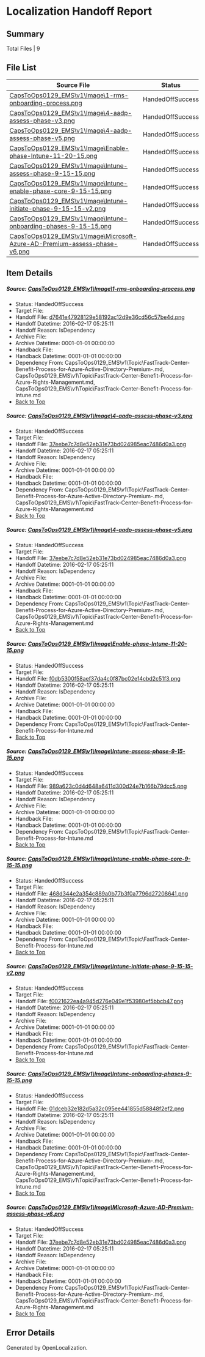 # <a name='report-top'></a> Localization Handoff Report

## Summary
 Total Files | 9

## File List
 Source File | Status | Details 
 ----------- | ------ | ------- 
 [CapsToOps0129_EMS\v1\Image\1-rms-onboarding-process.png](https://github.com/kimizhu/CapsToOps0129_EMS/blob/ede9dd542523e6856cba85856708b78cd3dc5c11/CapsToOps0129_EMS/v1/Image/1-rms-onboarding-process.png) | HandedOffSuccess | [Details](#d7641e47928129e58192ac12d9e36cd56c57be4d6)
 [CapsToOps0129_EMS\v1\Image\4-aadp-assess-phase-v3.png](https://github.com/kimizhu/CapsToOps0129_EMS/blob/ede9dd542523e6856cba85856708b78cd3dc5c11/CapsToOps0129_EMS/v1/Image/4-aadp-assess-phase-v3.png) | HandedOffSuccess | [Details](#37eebe7c7d8e52eb31e73bd024985eac7486d0a38)
 [CapsToOps0129_EMS\v1\Image\4-aadp-assess-phase-v5.png](https://github.com/kimizhu/CapsToOps0129_EMS/blob/ede9dd542523e6856cba85856708b78cd3dc5c11/CapsToOps0129_EMS/v1/Image/4-aadp-assess-phase-v5.png) | HandedOffSuccess | [Details](#37eebe7c7d8e52eb31e73bd024985eac7486d0a310)
 [CapsToOps0129_EMS\v1\Image\Enable-phase-Intune-11-20-15.png](https://github.com/kimizhu/CapsToOps0129_EMS/blob/ede9dd542523e6856cba85856708b78cd3dc5c11/CapsToOps0129_EMS/v1/Image/Enable-phase-Intune-11-20-15.png) | HandedOffSuccess | [Details](#f0db5300f58aef37da4c0f87bc02e14cbd2c51f311)
 [CapsToOps0129_EMS\v1\Image\Intune-assess-phase-9-15-15.png](https://github.com/kimizhu/CapsToOps0129_EMS/blob/ede9dd542523e6856cba85856708b78cd3dc5c11/CapsToOps0129_EMS/v1/Image/Intune-assess-phase-9-15-15.png) | HandedOffSuccess | [Details](#989a623c0d4d648a6411d300d24e7b166b79dcc512)
 [CapsToOps0129_EMS\v1\Image\Intune-enable-phase-core-9-15-15.png](https://github.com/kimizhu/CapsToOps0129_EMS/blob/ede9dd542523e6856cba85856708b78cd3dc5c11/CapsToOps0129_EMS/v1/Image/Intune-enable-phase-core-9-15-15.png) | HandedOffSuccess | [Details](#468d344e2a354c889a0b77b3f0a7796d2720864113)
 [CapsToOps0129_EMS\v1\Image\Intune-initiate-phase-9-15-15-v2.png](https://github.com/kimizhu/CapsToOps0129_EMS/blob/ede9dd542523e6856cba85856708b78cd3dc5c11/CapsToOps0129_EMS/v1/Image/Intune-initiate-phase-9-15-15-v2.png) | HandedOffSuccess | [Details](#f0021622ea4a945d276e049e1f53980ef5bbcb4716)
 [CapsToOps0129_EMS\v1\Image\Intune-onboarding-phases-9-15-15.png](https://github.com/kimizhu/CapsToOps0129_EMS/blob/ede9dd542523e6856cba85856708b78cd3dc5c11/CapsToOps0129_EMS/v1/Image/Intune-onboarding-phases-9-15-15.png) | HandedOffSuccess | [Details](#01dceb32e182d5a32c095ee441855d58848f2ef217)
 [CapsToOps0129_EMS\v1\Image\Microsoft-Azure-AD-Premium-assess-phase-v6.png](https://github.com/kimizhu/CapsToOps0129_EMS/blob/ede9dd542523e6856cba85856708b78cd3dc5c11/CapsToOps0129_EMS/v1/Image/Microsoft-Azure-AD-Premium-assess-phase-v6.png) | HandedOffSuccess | [Details](#37eebe7c7d8e52eb31e73bd024985eac7486d0a322)

## Item Details
##### <a name='d7641e47928129e58192ac12d9e36cd56c57be4d6'></a> Source: [CapsToOps0129_EMS\v1\Image\1-rms-onboarding-process.png](https://github.com/kimizhu/CapsToOps0129_EMS/blob/ede9dd542523e6856cba85856708b78cd3dc5c11/CapsToOps0129_EMS/v1/Image/1-rms-onboarding-process.png)
* Status: HandedOffSuccess
* Target File: 
* Handoff File: [d7641e47928129e58192ac12d9e36cd56c57be4d.png](https://github.com/OpenLocalizationTestOrg/olhandoff/blob/881c2b35894f15fc8ead4e39e332b6d87ed1ae11/ol-handoff/kimizhu/CapsToOps0129_EMS.de-de/master/d7641e47928129e58192ac12d9e36cd56c57be4d.png)
* Handoff Datetime: 2016-02-17 05:25:11
* Handoff Reason: IsDependency
* Archive File: 
* Archive Datetime: 0001-01-01 00:00:00
* Handback File: 
* Handback Datetime: 0001-01-01 00:00:00
* Dependency From: CapsToOps0129_EMS\v1\Topic\FastTrack-Center-Benefit-Process-for-Azure-Active-Directory-Premium-.md, CapsToOps0129_EMS\v1\Topic\FastTrack-Center-Benefit-Process-for-Azure-Rights-Management.md, CapsToOps0129_EMS\v1\Topic\FastTrack-Center-Benefit-Process-for-Intune.md
* [Back to Top](#report-top)

##### <a name='37eebe7c7d8e52eb31e73bd024985eac7486d0a38'></a> Source: [CapsToOps0129_EMS\v1\Image\4-aadp-assess-phase-v3.png](https://github.com/kimizhu/CapsToOps0129_EMS/blob/ede9dd542523e6856cba85856708b78cd3dc5c11/CapsToOps0129_EMS/v1/Image/4-aadp-assess-phase-v3.png)
* Status: HandedOffSuccess
* Target File: 
* Handoff File: [37eebe7c7d8e52eb31e73bd024985eac7486d0a3.png](https://github.com/OpenLocalizationTestOrg/olhandoff/blob/881c2b35894f15fc8ead4e39e332b6d87ed1ae11/ol-handoff/kimizhu/CapsToOps0129_EMS.de-de/master/37eebe7c7d8e52eb31e73bd024985eac7486d0a3.png)
* Handoff Datetime: 2016-02-17 05:25:11
* Handoff Reason: IsDependency
* Archive File: 
* Archive Datetime: 0001-01-01 00:00:00
* Handback File: 
* Handback Datetime: 0001-01-01 00:00:00
* Dependency From: CapsToOps0129_EMS\v1\Topic\FastTrack-Center-Benefit-Process-for-Azure-Active-Directory-Premium-.md, CapsToOps0129_EMS\v1\Topic\FastTrack-Center-Benefit-Process-for-Azure-Rights-Management.md
* [Back to Top](#report-top)

##### <a name='37eebe7c7d8e52eb31e73bd024985eac7486d0a310'></a> Source: [CapsToOps0129_EMS\v1\Image\4-aadp-assess-phase-v5.png](https://github.com/kimizhu/CapsToOps0129_EMS/blob/ede9dd542523e6856cba85856708b78cd3dc5c11/CapsToOps0129_EMS/v1/Image/4-aadp-assess-phase-v5.png)
* Status: HandedOffSuccess
* Target File: 
* Handoff File: [37eebe7c7d8e52eb31e73bd024985eac7486d0a3.png](https://github.com/OpenLocalizationTestOrg/olhandoff/blob/881c2b35894f15fc8ead4e39e332b6d87ed1ae11/ol-handoff/kimizhu/CapsToOps0129_EMS.de-de/master/37eebe7c7d8e52eb31e73bd024985eac7486d0a3.png)
* Handoff Datetime: 2016-02-17 05:25:11
* Handoff Reason: IsDependency
* Archive File: 
* Archive Datetime: 0001-01-01 00:00:00
* Handback File: 
* Handback Datetime: 0001-01-01 00:00:00
* Dependency From: CapsToOps0129_EMS\v1\Topic\FastTrack-Center-Benefit-Process-for-Azure-Active-Directory-Premium-.md, CapsToOps0129_EMS\v1\Topic\FastTrack-Center-Benefit-Process-for-Azure-Rights-Management.md
* [Back to Top](#report-top)

##### <a name='f0db5300f58aef37da4c0f87bc02e14cbd2c51f311'></a> Source: [CapsToOps0129_EMS\v1\Image\Enable-phase-Intune-11-20-15.png](https://github.com/kimizhu/CapsToOps0129_EMS/blob/ede9dd542523e6856cba85856708b78cd3dc5c11/CapsToOps0129_EMS/v1/Image/Enable-phase-Intune-11-20-15.png)
* Status: HandedOffSuccess
* Target File: 
* Handoff File: [f0db5300f58aef37da4c0f87bc02e14cbd2c51f3.png](https://github.com/OpenLocalizationTestOrg/olhandoff/blob/881c2b35894f15fc8ead4e39e332b6d87ed1ae11/ol-handoff/kimizhu/CapsToOps0129_EMS.de-de/master/f0db5300f58aef37da4c0f87bc02e14cbd2c51f3.png)
* Handoff Datetime: 2016-02-17 05:25:11
* Handoff Reason: IsDependency
* Archive File: 
* Archive Datetime: 0001-01-01 00:00:00
* Handback File: 
* Handback Datetime: 0001-01-01 00:00:00
* Dependency From: CapsToOps0129_EMS\v1\Topic\FastTrack-Center-Benefit-Process-for-Intune.md
* [Back to Top](#report-top)

##### <a name='989a623c0d4d648a6411d300d24e7b166b79dcc512'></a> Source: [CapsToOps0129_EMS\v1\Image\Intune-assess-phase-9-15-15.png](https://github.com/kimizhu/CapsToOps0129_EMS/blob/ede9dd542523e6856cba85856708b78cd3dc5c11/CapsToOps0129_EMS/v1/Image/Intune-assess-phase-9-15-15.png)
* Status: HandedOffSuccess
* Target File: 
* Handoff File: [989a623c0d4d648a6411d300d24e7b166b79dcc5.png](https://github.com/OpenLocalizationTestOrg/olhandoff/blob/881c2b35894f15fc8ead4e39e332b6d87ed1ae11/ol-handoff/kimizhu/CapsToOps0129_EMS.de-de/master/989a623c0d4d648a6411d300d24e7b166b79dcc5.png)
* Handoff Datetime: 2016-02-17 05:25:11
* Handoff Reason: IsDependency
* Archive File: 
* Archive Datetime: 0001-01-01 00:00:00
* Handback File: 
* Handback Datetime: 0001-01-01 00:00:00
* Dependency From: CapsToOps0129_EMS\v1\Topic\FastTrack-Center-Benefit-Process-for-Intune.md
* [Back to Top](#report-top)

##### <a name='468d344e2a354c889a0b77b3f0a7796d2720864113'></a> Source: [CapsToOps0129_EMS\v1\Image\Intune-enable-phase-core-9-15-15.png](https://github.com/kimizhu/CapsToOps0129_EMS/blob/ede9dd542523e6856cba85856708b78cd3dc5c11/CapsToOps0129_EMS/v1/Image/Intune-enable-phase-core-9-15-15.png)
* Status: HandedOffSuccess
* Target File: 
* Handoff File: [468d344e2a354c889a0b77b3f0a7796d27208641.png](https://github.com/OpenLocalizationTestOrg/olhandoff/blob/881c2b35894f15fc8ead4e39e332b6d87ed1ae11/ol-handoff/kimizhu/CapsToOps0129_EMS.de-de/master/468d344e2a354c889a0b77b3f0a7796d27208641.png)
* Handoff Datetime: 2016-02-17 05:25:11
* Handoff Reason: IsDependency
* Archive File: 
* Archive Datetime: 0001-01-01 00:00:00
* Handback File: 
* Handback Datetime: 0001-01-01 00:00:00
* Dependency From: CapsToOps0129_EMS\v1\Topic\FastTrack-Center-Benefit-Process-for-Intune.md
* [Back to Top](#report-top)

##### <a name='f0021622ea4a945d276e049e1f53980ef5bbcb4716'></a> Source: [CapsToOps0129_EMS\v1\Image\Intune-initiate-phase-9-15-15-v2.png](https://github.com/kimizhu/CapsToOps0129_EMS/blob/ede9dd542523e6856cba85856708b78cd3dc5c11/CapsToOps0129_EMS/v1/Image/Intune-initiate-phase-9-15-15-v2.png)
* Status: HandedOffSuccess
* Target File: 
* Handoff File: [f0021622ea4a945d276e049e1f53980ef5bbcb47.png](https://github.com/OpenLocalizationTestOrg/olhandoff/blob/881c2b35894f15fc8ead4e39e332b6d87ed1ae11/ol-handoff/kimizhu/CapsToOps0129_EMS.de-de/master/f0021622ea4a945d276e049e1f53980ef5bbcb47.png)
* Handoff Datetime: 2016-02-17 05:25:11
* Handoff Reason: IsDependency
* Archive File: 
* Archive Datetime: 0001-01-01 00:00:00
* Handback File: 
* Handback Datetime: 0001-01-01 00:00:00
* Dependency From: CapsToOps0129_EMS\v1\Topic\FastTrack-Center-Benefit-Process-for-Intune.md
* [Back to Top](#report-top)

##### <a name='01dceb32e182d5a32c095ee441855d58848f2ef217'></a> Source: [CapsToOps0129_EMS\v1\Image\Intune-onboarding-phases-9-15-15.png](https://github.com/kimizhu/CapsToOps0129_EMS/blob/ede9dd542523e6856cba85856708b78cd3dc5c11/CapsToOps0129_EMS/v1/Image/Intune-onboarding-phases-9-15-15.png)
* Status: HandedOffSuccess
* Target File: 
* Handoff File: [01dceb32e182d5a32c095ee441855d58848f2ef2.png](https://github.com/OpenLocalizationTestOrg/olhandoff/blob/881c2b35894f15fc8ead4e39e332b6d87ed1ae11/ol-handoff/kimizhu/CapsToOps0129_EMS.de-de/master/01dceb32e182d5a32c095ee441855d58848f2ef2.png)
* Handoff Datetime: 2016-02-17 05:25:11
* Handoff Reason: IsDependency
* Archive File: 
* Archive Datetime: 0001-01-01 00:00:00
* Handback File: 
* Handback Datetime: 0001-01-01 00:00:00
* Dependency From: CapsToOps0129_EMS\v1\Topic\FastTrack-Center-Benefit-Process-for-Azure-Active-Directory-Premium-.md, CapsToOps0129_EMS\v1\Topic\FastTrack-Center-Benefit-Process-for-Azure-Rights-Management.md, CapsToOps0129_EMS\v1\Topic\FastTrack-Center-Benefit-Process-for-Intune.md
* [Back to Top](#report-top)

##### <a name='37eebe7c7d8e52eb31e73bd024985eac7486d0a322'></a> Source: [CapsToOps0129_EMS\v1\Image\Microsoft-Azure-AD-Premium-assess-phase-v6.png](https://github.com/kimizhu/CapsToOps0129_EMS/blob/ede9dd542523e6856cba85856708b78cd3dc5c11/CapsToOps0129_EMS/v1/Image/Microsoft-Azure-AD-Premium-assess-phase-v6.png)
* Status: HandedOffSuccess
* Target File: 
* Handoff File: [37eebe7c7d8e52eb31e73bd024985eac7486d0a3.png](https://github.com/OpenLocalizationTestOrg/olhandoff/blob/881c2b35894f15fc8ead4e39e332b6d87ed1ae11/ol-handoff/kimizhu/CapsToOps0129_EMS.de-de/master/37eebe7c7d8e52eb31e73bd024985eac7486d0a3.png)
* Handoff Datetime: 2016-02-17 05:25:11
* Handoff Reason: IsDependency
* Archive File: 
* Archive Datetime: 0001-01-01 00:00:00
* Handback File: 
* Handback Datetime: 0001-01-01 00:00:00
* Dependency From: CapsToOps0129_EMS\v1\Topic\FastTrack-Center-Benefit-Process-for-Azure-Active-Directory-Premium-.md, CapsToOps0129_EMS\v1\Topic\FastTrack-Center-Benefit-Process-for-Azure-Rights-Management.md
* [Back to Top](#report-top)


## Error Details

Generated by OpenLocalization.
